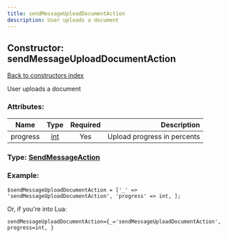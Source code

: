 ```yaml
---
title: sendMessageUploadDocumentAction
description: User uploads a document
---
```

## Constructor: sendMessageUploadDocumentAction  
[Back to constructors index](index.md)



User uploads a document

### Attributes:

| Name     |    Type       | Required | Description |
|----------|:-------------:|:--------:|------------:|
|progress|[int](../types/int.md) | Yes|Upload progress in percents|



### Type: [SendMessageAction](../types/SendMessageAction.md)


### Example:

```
$sendMessageUploadDocumentAction = ['_' => 'sendMessageUploadDocumentAction', 'progress' => int, ];
```  

Or, if you're into Lua:  


```
sendMessageUploadDocumentAction={_='sendMessageUploadDocumentAction', progress=int, }

```


